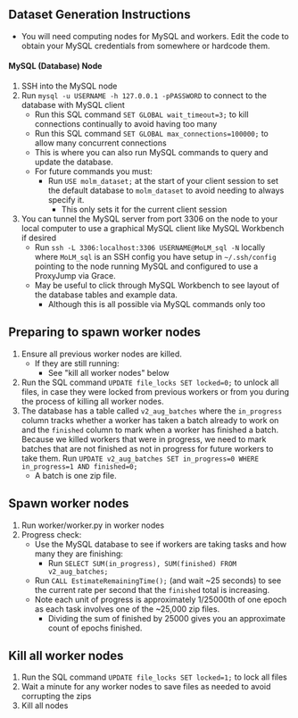 ## Dataset Generation Instructions
- You will need computing nodes for MySQL and workers. Edit the code to obtain your MySQL credentials from somewhere or hardcode them.

#### MySQL (Database) Node
1. SSH into the MySQL node
2. Run `mysql -u USERNAME -h 127.0.0.1 -pPASSWORD` to connect to the database with MySQL client
   - Run this SQL command `SET GLOBAL wait_timeout=3;` to kill connections continually to avoid having too many
   - Run this SQL command `SET GLOBAL max_connections=100000;` to allow many concurrent connections
   - This is where you can also run MySQL commands to query and update the database.
   - For future commands you must:
     - Run `USE molm_dataset;` at the start of your client session to set the default database to `molm_dataset` to avoid needing to always specify it.
       - This only sets it for the current client session
3. You can tunnel the MySQL server from port 3306 on the node to your local computer to use a graphical MySQL client like MySQL Workbench if desired
   - Run `ssh -L 3306:localhost:3306 USERNAME@MoLM_sql -N` locally where `MoLM_sql` is an SSH config you have setup in `~/.ssh/config` pointing to the node running MySQL and configured to use a ProxyJump via Grace.
   - May be useful to click through MySQL Workbench to see layout of the database tables and example data.
     - Although this is all possible via MySQL commands only too

## Preparing to spawn worker nodes
1. Ensure all previous worker nodes are killed.
   - If they are still running:
     - See "kill all worker nodes" below
2. Run the SQL command `UPDATE file_locks SET locked=0;` to unlock all files, in case they were locked from previous workers or from you during the process of killing all worker nodes.
3. The database has a table called `v2_aug_batches` where the `in_progress` column tracks whether a worker has taken a batch already to work on and the `finished` column to mark when a worker has finished a batch. Because we killed workers that were in progress, we need to mark batches that are not finished as not in progress for future workers to take them. Run `UPDATE v2_aug_batches SET in_progress=0 WHERE in_progress=1 AND finished=0;`
   - A batch is one zip file.

## Spawn worker nodes
1. Run worker/worker.py in worker nodes 
2. Progress check:
   - Use the MySQL database to see if workers are taking tasks and how many they are finishing:
     - Run `SELECT SUM(in_progress), SUM(finished) FROM v2_aug_batches;`
   - Run `CALL EstimateRemainingTime();` (and wait ~25 seconds) to see the current rate per second that the `finished` total is increasing.
   - Note each unit of progress is approximately 1/25000th of one epoch as each task involves one of the ~25,000 zip files.
     - Dividing the sum of finished by 25000 gives you an approximate count of epochs finished.

## Kill all worker nodes
1. Run the SQL command `UPDATE file_locks SET locked=1;` to lock all files
2. Wait a minute for any worker nodes to save files as needed to avoid corrupting the zips
3. Kill all nodes
